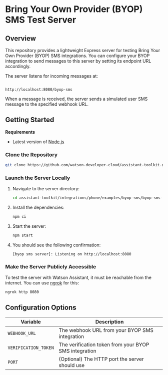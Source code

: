 # Bring Your Own Provider (BYOP) SMS Test Server

## Overview

This repository provides a lightweight Express server for testing Bring Your Own Provider (BYOP) SMS integrations. You can configure your BYOP integration to send messages to this server by setting its endpoint URL accordingly.

The server listens for incoming messages at:

```

http://localhost:8080/byop-sms

````

When a message is received, the server sends a simulated user SMS message to the specified webhook URL.

## Getting Started

**Requirements**
- Latest version of [Node.js](https://nodejs.org/en/about/previous-releases)

### Clone the Repository

```bash
git clone https://github.com/watson-developer-cloud/assistant-toolkit.git
````

### Launch the Server Locally

1. Navigate to the server directory:

   ```bash
   cd assistant-toolkit/integrations/phone/examples/byop-sms/byop-sms-server
   ```

2. Install the dependencies:

   ```bash
   npm ci
   ```

3. Start the server:

   ```bash
   npm start
   ```

4. You should see the following confirmation:

   ```
   [byop sms server]: Listening on http://localhost:8080
   ```

### Make the Server Publicly Accessible

To test the server with Watson Assistant, it must be reachable from the internet. You can use [ngrok](https://ngrok.com/) for this:

```bash
ngrok http 8080
```

## Configuration Options

| Variable             | Description                                           |
| -------------------- | ----------------------------------------------------- |
| `WEBHOOK_URL`        | The webhook URL from your BYOP SMS integration        |
| `VERIFICATION_TOKEN` | The verification token from your BYOP SMS integration |
| `PORT`               | (Optional) The HTTP port the server should use        |

